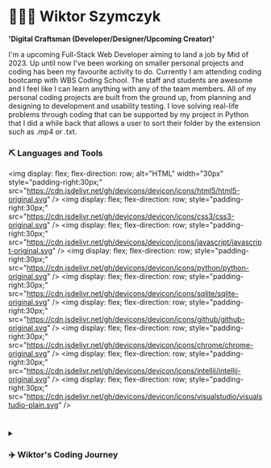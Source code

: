 # 👨🏽‍💻 Wiktor Szymczyk

**'Digital Craftsman (Developer/Designer/Upcoming Creator)'**

I'm a upcoming Full-Stack Web Developer aiming to land a job by Mid of 2023. Up until now I've been working on smaller personal projects and coding has been my favourite activity to do. Currently I am attending coding bootcamp with WBS Coding School. The staff and students are awesome and I feel like I can learn anything with any of the team members. All of my personal coding projects are built from the ground up, from planning and designing to development and usability testing. I love solving real-life problems through coding that can be supported by my project in Python that I did a while back that allows a user to sort their folder by the extension such as .mp4 or .txt.

### ⛏ Languages and Tools
<img display: flex; flex-direction: row; alt="HTML" width="30px" style="padding-right:30px;" src="https://cdn.jsdelivr.net/gh/devicons/devicon/icons/html5/html5-original.svg" />
<img display: flex; flex-direction: row;  style="padding-right:30px;" src="https://cdn.jsdelivr.net/gh/devicons/devicon/icons/css3/css3-original.svg" />
<img display: flex; flex-direction: row;  style="padding-right:30px;" src="https://cdn.jsdelivr.net/gh/devicons/devicon/icons/javascript/javascript-original.svg" />
<img display: flex; flex-direction: row;  style="padding-right:30px;" src="https://cdn.jsdelivr.net/gh/devicons/devicon/icons/python/python-original.svg" />
<img display: flex; flex-direction: row;  style="padding-right:30px;" src="https://cdn.jsdelivr.net/gh/devicons/devicon/icons/sqlite/sqlite-original.svg" />
<img display: flex; flex-direction: row;  style="padding-right:30px;" src="https://cdn.jsdelivr.net/gh/devicons/devicon/icons/github/github-original.svg" />
<img display: flex; flex-direction: row;  style="padding-right:30px;" src="https://cdn.jsdelivr.net/gh/devicons/devicon/icons/chrome/chrome-original.svg" />
<img display: flex; flex-direction: row;  style="padding-right:30px;" src="https://cdn.jsdelivr.net/gh/devicons/devicon/icons/intellij/intellij-original.svg" />
<img display: flex; flex-direction: row;  style="padding-right:30px;" src="https://cdn.jsdelivr.net/gh/devicons/devicon/icons/visualstudio/visualstudio-plain.svg" />
<br>

#

<details>
    <summary><h3>✈️ Wiktor's Coding Journey</h3></summary>
    I started my coding journey in 2016. That was the year I came to United Kingdom and started attending Computer Science classes in Year 7. At the end of Year 8 I had an option of what subjects to choose for my GCSE courses. I have decided to roll with Computer Science classes disregarding my teachers comments that my English wasn't strong enough for this subject and I will struggle a lot. Since I didn't really taken that into heart and wanted to prove my teacher wrong I decided to roll with the subject and give it a go! I have to admit that it was a life changing decision and I'm glad that I have taken it as it allowed me to meet numbers of great people and get to know the insides of how computers work and what coding actually is. I have carried on with Computer Science for my A-Levels too achieving Grade B at the end of the Semester in 2022. After trying to get an apprenticeship and being declined many times within the 3 months I have decided to roll on with coding bootcamp that I'm attending now. I am living with a dream to become a Professional Web Developer in 2023, working for an amazing company. So let's see what the next months will bring! 
</details>
